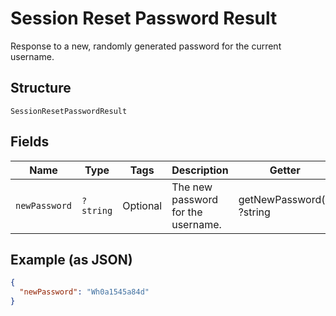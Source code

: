 
# Session Reset Password Result

Response to a new, randomly generated password for the current username.

## Structure

`SessionResetPasswordResult`

## Fields

| Name | Type | Tags | Description | Getter | Setter |
|  --- | --- | --- | --- | --- | --- |
| `newPassword` | `?string` | Optional | The new password for the username. | getNewPassword(): ?string | setNewPassword(?string newPassword): void |

## Example (as JSON)

```json
{
  "newPassword": "Wh0a1545a84d"
}
```

